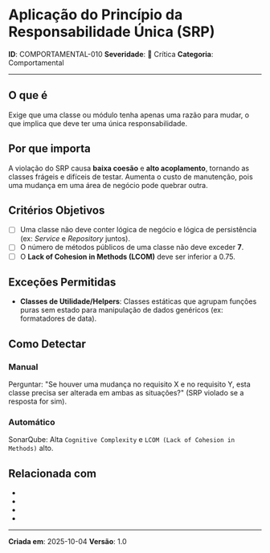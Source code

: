 # Aplicação do Princípio da Responsabilidade Única (SRP)
<!-- markdownlint-disable MD012 MD029 MD031 MD032 MD036 -->

**ID**: COMPORTAMENTAL-010
**Severidade**: 🔴 Crítica
**Categoria**: Comportamental

---

## O que é

Exige que uma classe ou módulo tenha apenas uma razão para mudar, o que implica que deve ter uma única responsabilidade.

## Por que importa

A violação do SRP causa **baixa coesão** e **alto acoplamento**, tornando as classes frágeis e difíceis de testar. Aumenta o custo de manutenção, pois uma mudança em uma área de negócio pode quebrar outra.

## Critérios Objetivos

- [ ] Uma classe não deve conter lógica de negócio e lógica de persistência (ex: *Service* e *Repository* juntos).
- [ ] O número de métodos públicos de uma classe não deve exceder **7**.
- [ ] O **Lack of Cohesion in Methods (LCOM)** deve ser inferior a 0.75.

## Exceções Permitidas

- **Classes de Utilidade/Helpers**: Classes estáticas que agrupam funções puras sem estado para manipulação de dados genéricos (ex: formatadores de data).

## Como Detectar

### Manual

Perguntar: "Se houver uma mudança no requisito X e no requisito Y, esta classe precisa ser alterada em ambas as situações?" (SRP violado se a resposta for sim).

### Automático

SonarQube: Alta `Cognitive Complexity` e `LCOM (Lack of Cohesion in Methods)` alto.

## Relacionada com

- [ESTRUTURAL-007]: reforça (Limite Máximo de Linhas por Classe)
- [ESTRUTURAL-004]: reforça (Uso Obrigatório de Coleções de Primeira Classe)
- [COMPORTAMENTAL-011]: complementa (Garante que a extensão não quebre a responsabilidade)
- [ESTRUTURAL-025]: complementa (God Object / The Blob)

---

**Criada em**: 2025-10-04
**Versão**: 1.0
